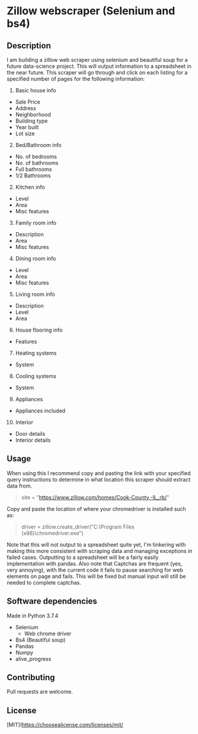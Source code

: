# Zillow webscraper (Selenium and bs4)

## Description
I am building a zillow web scraper using selenium and beautiful soup for a future data-science project. This will output information to a spreadsheet in the near future. ​This scraper will go through and click on each listing for a specified number of pages for the following information:

1. Basic house info
  * Sale Price
  * Address
  * Neighborhood
  * Building type
  * Year built
  * Lot size
2. Bed/Bathroom info
  * No. of bedrooms
  * No. of bathrooms
  * Full bathrooms
  * 1/2 Bathrooms
2. Kitchen info
  * Level
  * Area
  * Misc features
3. Family room info
  * Description
  * Area
  * Misc features
4. Dining room info
  * Level
  * Area
  * Misc features
5. Living room info
  * Description
  * Level
  * Area
6. House flooring info
  * Features
7. Heating systems
  * System
8. Cooling systems
  * System
9. Appliances
  * Appliances included

10. Interior 
   * Door  details
   * Interior details

## Usage
When using this I recommend copy and pasting the link with your specified query instructions to determine in what location this scraper should extract data from.
> site = "https://www.zillow.com/homes/Cook-County,-IL_rb/"

Copy and paste the location of where your chromedriver is installed such as:
>driver = zillow.create_driver("C:\Program Files (x86)\chromedriver.exe")

Note that this will not output to a spreadsheet quite yet, I'm tinkering with making this more consistent with scraping data and managing exceptions in failed cases. Outputting to a spreadsheet will be a fairly easily implementation with pandas.
Also note that Captchas are frequent (yes, very annoying), with the current code it fails to pause searching for web elements on page and fails. This will be fixed but manual input will still be needed to complete captchas. 
## Software dependencies 
Made in Python 3.7.4
* Selenium
   * Web chrome driver
* Bs4 (Beautiful soup)
* Pandas
* Numpy
* alive_progress


## Contributing
Pull requests are welcome.

## License
[MIT](https://choosealicense.com/licenses/mit/
